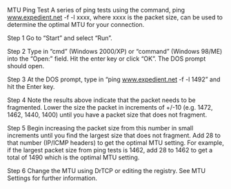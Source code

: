 
MTU Ping Test
A series of ping tests using the command, ping www.expedient.net -f -l xxxx, where xxxx is the packet size, can be used to determine the optimal MTU for your connection.

Step 1
Go to “Start” and select “Run”.

Step 2
Type in “cmd” (Windows 2000/XP) or “command” (Windows 98/ME) into the “Open:” field. Hit the enter key or click “OK”. The DOS prompt should open.

Step 3
At the DOS prompt, type in “ping www.expedient.net -f -l 1492” and hit the Enter key.


Step 4
Note the results above indicate that the packet needs to be fragmented. Lower the size the packet in increments of +/-10 (e.g. 1472, 1462, 1440, 1400) until you have a packet size that does not fragment.


Step 5
Begin increasing the packet size from this number in small increments until you find the largest size that does not fragment. Add 28 to that number (IP/ICMP headers) to get the optimal MTU setting. For example, if the largest packet size from ping tests is 1462, add 28 to 1462 to get a total of 1490 which is the optimal MTU setting.

Step 6
Change the MTU using DrTCP or editing the registry. See MTU Settings for further information.

